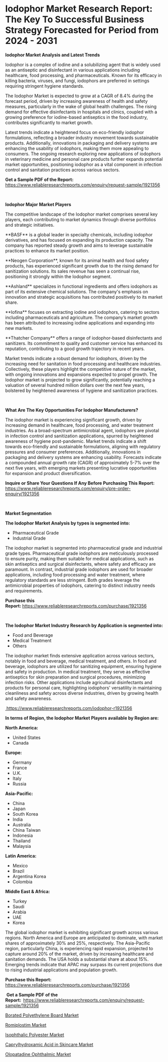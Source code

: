 <p><h1>Iodophor Market Research Report: The Key To Successful Business Strategy Forecasted for Period from 2024 - 2031</h1></p><p><strong>Iodophor Market Analysis and Latest Trends</strong></p>
<p><p>Iodophor is a complex of iodine and a solubilizing agent that is widely used as an antiseptic and disinfectant in various applications including healthcare, food processing, and pharmaceuticals. Known for its efficacy in killing bacteria, viruses, and fungi, iodophors are preferred in settings requiring stringent hygiene standards. </p><p>The Iodophor Market is expected to grow at a CAGR of 8.4% during the forecast period, driven by increasing awareness of health and safety measures, particularly in the wake of global health challenges. The rising demand for effective disinfectants in hospitals and clinics, coupled with a growing preference for iodine-based antiseptics in the food industry, contributes significantly to market growth. </p><p>Latest trends indicate a heightened focus on eco-friendly iodophor formulations, reflecting a broader industry movement towards sustainable products. Additionally, innovations in packaging and delivery systems are enhancing the usability of iodophors, making them more appealing to consumers. The ongoing research exploring new applications of iodophors in veterinary medicine and personal care products further expands potential market opportunities, positioning iodophor as a vital component in infection control and sanitation practices across various sectors.</p></p>
<p><strong>Get a Sample PDF of the Report:&nbsp;</strong> <a href="https://www.reliableresearchreports.com/enquiry/request-sample/1921356?utm_campaign=7&utm_medium=2&utm_source=Github&utm_content=ia&utm_term=14112024&utm_id=iodophor">https://www.reliableresearchreports.com/enquiry/request-sample/1921356</a></p>
<p>&nbsp;</p>
<p><strong>Iodophor Major Market Players</strong></p>
<p><p>The competitive landscape of the Iodophor market comprises several key players, each contributing to market dynamics through diverse portfolios and strategic initiatives. </p><p>**BASF** is a global leader in specialty chemicals, including iodophor derivatives, and has focused on expanding its production capacity. The company has reported steady growth and aims to leverage sustainable practices to enhance its market position.</p><p>**Neogen Corporation**, known for its animal health and food safety products, has experienced significant growth due to the rising demand for sanitization solutions. Its sales revenue has seen a continual rise, positioning it strongly within the Iodophor segment.</p><p>**Ashland** specializes in functional ingredients and offers iodophors as part of its extensive chemical solutions. The company's emphasis on innovation and strategic acquisitions has contributed positively to its market share.</p><p>**Iofina** focuses on extracting iodine and iodophors, catering to sectors including pharmaceuticals and agriculture. The company’s market growth has been attributed to increasing iodine applications and expanding into new markets.</p><p>**Thatcher Company** offers a range of iodophor-based disinfectants and sanitizers. Its commitment to quality and customer service has enhanced its reputation, contributing to a good growth trajectory in recent years.</p><p>Market trends indicate a robust demand for iodophors, driven by the increasing need for sanitation in food processing and healthcare industries. Collectively, these players highlight the competitive nature of the market, with ongoing innovations and expansions expected to propel growth. The Iodophor market is projected to grow significantly, potentially reaching a valuation of several hundred million dollars over the next few years, bolstered by heightened awareness of hygiene and sanitization practices.</p></p>
<p>&nbsp;</p>
<p><strong>What Are The Key Opportunities For Iodophor Manufacturers?</strong></p>
<p><p>The iodophor market is experiencing significant growth, driven by increasing demand in healthcare, food processing, and water treatment industries. As a broad-spectrum antimicrobial agent, iodophors are pivotal in infection control and sanitization applications, spurred by heightened awareness of hygiene post-pandemic. Market trends indicate a shift towards eco-friendly and sustainable formulations, aligning with regulatory pressures and consumer preferences. Additionally, innovations in packaging and delivery systems are enhancing usability. Forecasts indicate a compounded annual growth rate (CAGR) of approximately 5-7% over the next five years, with emerging markets presenting lucrative opportunities for expansion and product diversification.</p></p>
<p><strong>Inquire or Share Your Questions If Any Before Purchasing This Report:</strong> <a href="https://www.reliableresearchreports.com/enquiry/pre-order-enquiry/1921356?utm_campaign=7&utm_medium=2&utm_source=Github&utm_content=ia&utm_term=14112024&utm_id=iodophor">https://www.reliableresearchreports.com/enquiry/pre-order-enquiry/1921356</a></p>
<p>&nbsp;</p>
<p><strong>Market Segmentation</strong></p>
<p><strong>The Iodophor Market Analysis by types is segmented into:</strong></p>
<p><ul><li>Pharmaceutical Grade</li><li>Industrial Grade</li></ul></p>
<p><p>The iodophor market is segmented into pharmaceutical grade and industrial grade types. Pharmaceutical grade iodophors are meticulously processed to ensure purity, making them suitable for medical applications, such as skin antiseptics and surgical disinfectants, where safety and efficacy are paramount. In contrast, industrial grade iodophors are used for broader applications, including food processing and water treatment, where regulatory standards are less stringent. Both grades leverage the antimicrobial properties of iodophors, catering to distinct industry needs and requirements.</p></p>
<p><strong>Purchase this Report:&nbsp;</strong><a href="https://www.reliableresearchreports.com/purchase/1921356?utm_campaign=7&utm_medium=2&utm_source=Github&utm_content=ia&utm_term=14112024&utm_id=iodophor">https://www.reliableresearchreports.com/purchase/1921356</a></p>
<p>&nbsp;</p>
<p><strong>The Iodophor Market Industry Research by Application is segmented into:</strong></p>
<p><ul><li>Food and Beverage</li><li>Medical Treatment</li><li>Others</li></ul></p>
<p><p>The iodophor market finds extensive application across various sectors, notably in food and beverage, medical treatment, and others. In food and beverage, iodophors are utilized for sanitizing equipment, ensuring hygiene and safety in production. In medical treatment, they serve as effective antiseptics for skin preparation and surgical procedures, minimizing infection risks. Other applications include agricultural disinfectants and products for personal care, highlighting iodophors' versatility in maintaining cleanliness and safety across diverse industries, driven by growing health and safety awareness.</p></p>
<p><a href="https://www.reliableresearchreports.com/iodophor-r1921356?utm_campaign=7&utm_medium=2&utm_source=Github&utm_content=ia&utm_term=14112024&utm_id=iodophor">&nbsp;https://www.reliableresearchreports.com/iodophor-r1921356</a></p>
<p><strong>In terms of Region, the Iodophor Market Players available by Region are:</strong></p>
<p>
    <p> <strong> North America: </strong>
        <ul>
            <li>United States</li>
            <li>Canada</li>
        </ul>
        </p> 
    <p> <strong> Europe: </strong>
        <ul>
            <li>Germany</li>
            <li>France</li>
            <li>U.K.</li>
            <li>Italy</li>
            <li>Russia</li>
        </ul>
        </p> 
    <p> <strong> Asia-Pacific: </strong>
        <ul>
            <li>China</li>
            <li>Japan</li>
            <li>South Korea</li>
            <li>India</li>
            <li>Australia</li>
            <li>China Taiwan</li>
            <li>Indonesia</li>
            <li>Thailand</li>
            <li>Malaysia</li>
        </ul>
        </p> 
    <p> <strong> Latin America: </strong>
        <ul>
            <li>Mexico</li>
            <li>Brazil</li>
            <li>Argentina Korea</li>
            <li>Colombia</li>
        </ul>
        </p> 
    <p> <strong> Middle East & Africa: </strong>
        <ul>
            <li>Turkey</li>
            <li>Saudi</li>
            <li>Arabia</li>
            <li>UAE</li>
            <li>Korea</li>
        </ul>
    </p>
    </p>
<p><p>The global iodophor market is exhibiting significant growth across various regions. North America and Europe are anticipated to dominate, with market shares of approximately 30% and 25%, respectively. The Asia-Pacific region, particularly China, is experiencing rapid expansion, projected to capture around 20% of the market, driven by increasing healthcare and sanitation demands. The USA holds a substantial share at about 15%. Emerging trends indicate that APAC may surpass its current projections due to rising industrial applications and population growth.</p></p>
<p><strong>Purchase this Report: </strong><a href="https://www.reliableresearchreports.com/purchase/1921356?utm_campaign=7&utm_medium=2&utm_source=Github&utm_content=ia&utm_term=14112024&utm_id=iodophor">https://www.reliableresearchreports.com/purchase/1921356</a></p>
<p>&nbsp;<strong>Get a Sample PDF of the Report:&nbsp;&nbsp;</strong><a href="https://www.reliableresearchreports.com/enquiry/request-sample/1921356?utm_campaign=7&utm_medium=2&utm_source=Github&utm_content=ia&utm_term=14112024&utm_id=iodophor">https://www.reliableresearchreports.com/enquiry/request-sample/1921356</a></p>
<p><strong></strong></p>
<p><p><a href="https://www.linkedin.com/pulse/in-depth-analysis-global-borated-polyethylene-board-market-scope-z5ymc?utm_campaign=7&utm_medium=2&utm_source=Github&utm_content=ia&utm_term=14112024&utm_id=iodophor">Borated Polyethylene Board Market</a></p><p><a href="https://issuu.com/reportprime-2/docs/romiplostim-market-size-2030.pptx_92f85ab7fbb15a?utm_campaign=7&utm_medium=2&utm_source=Github&utm_content=ia&utm_term=14112024&utm_id=iodophor">Romiplostim Market</a></p><p><a href="https://github.com/RickHolmes3/Market-Research-Report-List-7/blob/main/isophthalic-polyester-market.md?utm_campaign=7&utm_medium=2&utm_source=Github&utm_content=ia&utm_term=14112024&utm_id=iodophor">Isophthalic Polyester Market</a></p><p><a href="https://github.com/Krish2023na/Market-Research-Report-List-6/blob/main/caprylhydroxamic-acid-in-skincare-market.md?utm_campaign=7&utm_medium=2&utm_source=Github&utm_content=ia&utm_term=14112024&utm_id=iodophor">Caprylhydroxamic Acid in Skincare Market</a></p><p><a href="https://issuu.com/reportprime-2/docs/olopatadine-ophthalmic-market-size-_bff19f7bcd017a?utm_campaign=7&utm_medium=2&utm_source=Github&utm_content=ia&utm_term=14112024&utm_id=iodophor">Olopatadine Ophthalmic Market</a></p></p>